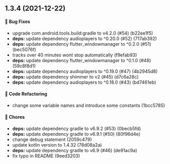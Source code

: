 ## 1.3.4 (2021-12-22)

#### 🐞 Bug Fixes

* upgrade com.android.tools.build:gradle to v4.2.0 (#54) (b22ee1f5)
* **deps:** update dependency audioplayers to ^0.20.0 (#52) (717ab392)
* **deps:** update dependency flutter_windowmanager to ^0.2.0 (#51) (bec5076f)
* tracks over 40 minutes wont stop automatically (f9efab93)
* **deps:** update dependency flutter_windowmanager to ^0.1.0 (#48) (59c8f8d1)
* **deps:** update dependency audioplayers to ^0.19.0 (#47) (4b2945d8)
* **deps:** update dependency shimmer to v2 (#45) (d7c6a28c)
* **deps:** update dependency audioplayers to ^0.18.0 (#43) (bd7461eb)

#### 🔀 Code Refactoring

* change some variable names and introduce some constants (1bcc5785)

#### 🚧 Chores

* **deps:** update dependency gradle to v6.9.2 (#53) (0becb5fd)
* **deps:** update dependency gradle to v6.9.1 (#50) (80f96d4e)
* change debug statement (2059c479)
* update kotlin version to 1.4.32 (78d08a2a)
* **deps:** update dependency gradle to v6.9 (#46) (de91ac9a)
* fix typo in README (9eed3203)

